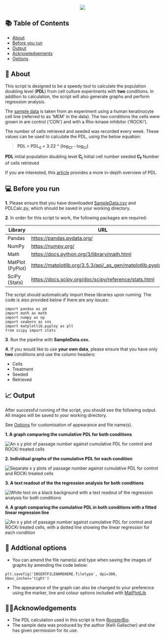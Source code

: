 <p align="center"><img src="https://i.ibb.co/2nsppDF/PDL-header.png"></align>

## **&#128218; Table of Contents**

- [About](#-about)
- [Before you run](#-installation)
- [Output](#-about)
- [Acknowledgements](#acknowledgements)
- [Options](#addtional-options)


## &#128300; About 

This script is designed to be a speedy tool to calculate the population doubling level (**PDL**) from cell culture experiments with **two** conditions. In addition to calculation, the script will also generate graphs and perform regression analysis.

The [sample data](https://raw.githubusercontent.com/kelli-gallacher/population-doubling/refs/heads/main/SampleData.csv) is taken from an experiment using a human keratinocyte cell line (referred to as 'MEM' in the data). The two conditions the cells were grown in are control ('CON') and with a Rho-kinase inhibitor ('ROCKi'). 

The number of cells retrieved and seeded was recorded every week. These values can be used to calculate the PDL, using the below equation:

> **PDL = PDL<sub>0</sub> + 3.22 * (log<sub>Cf</sub> - log<sub>Ci</sub>)**
> 
**PDL** initial population doubling level
**C<sub>i</sub>** Initial cell number seeded
**C<sub>f</sub>** Number of cells retrieved

If you are interested, this [article](https://www.roosterbio.com/blog/best-practices-in-msc-culture-tracking-and-reporting-cellular-age-using-population-doubling-level-pdl-and-not-passage-number/) provides a more in-depth overview of PDL.

## &#128187; Before you run

**1**. Please ensure that you have downloaded [SampleData.csv](https://raw.githubusercontent.com/kelli-gallacher/populationdoubling/refs/heads/main/SampleData.csv%29) and PDLCalc.py, which should be saved in your working directory.

**2**. In order for this script to work, the following packages are    required:

|Library |URL  |
|--|--|
|Pandas| https://pandas.pydata.org/
|NumPy| https://numpy.org/
|Math|https://docs.python.org/3/library/math.html|
|MatPlot (PyPlot)|  https://matplotlib.org/3.5.3/api/_as_gen/matplotlib.pyplot.html|
|SciPy (Stats) | https://docs.scipy.org/doc/scipy/reference/stats.html |

The script should automatically import these libraries upon running. The code is also provided below if there are any issues:

    import pandas as pd
    import math as math
    import numpy as np
    import seaborn as sns
    import matplotlib.pyploy as plt
    from scipy import stats
    



**3**. Run the pipeline with **SampleData.csv.**

**4**.  If you would like to use **your own data**, please ensure that you have only **two** conditions and use the column headers:
 - Cells
 - Treatment
 - Seeded
 - Retrieved

## &#128200; Output
After successful running of the script, you should see the following output. All images will be saved to your working directory. 

See [Options](#addtional-options) for customisation of appearance and file name(s).

**1. A graph comparing the cumulative PDL for both conditions**

![An x y plot of passage number against cumulative PDL for control and ROCKi treated cells](https://i.ibb.co/g7KLdWM/cumulative-pdl-comparison.png)

**2. Individual graphs of the cumulative PDL for each condition**

![Separate x y plots of passage number against cumulative PDL for control and ROCKi treated cells](https://i.ibb.co/LPRG5hm/cumulative-pdl-both-conditions.png)

**3. A text readout of the the regression analysis for both conditions**

![White text on a black background with a text readout of the regression analysis for both conditions](https://i.ibb.co/BcR718Y/Regression-Read-Our.png)

**4.  A graph comparing the cumulative PDL in both conditions with a fitted linear regression line**

![An x y plot of passage number against cumulative PDL for control and ROCKi treated cells, with a dotted line showing the linear regression for each condition](https://i.ibb.co/rMSYxmf/regression-cumulative-pdl-both-conditions.png)


## &#127912; Addtional options

 - You can amend the file name(s) and type when saving the images of graphs by amending the code below:

```plt.savefig('INSERTFILENAMEHERE.filetype', dpi=300, bbox_inches='tight')```

 - The appearance of the graph can also be changed to your preference using the marker, line and colour options included with [MatPlotLib](https://matplotlib.org/stable/api/_as_gen/matplotlib.pyplot.plot.html) 


## &#129309;&#127995;Acknowledgements

 - The PDL calculation used in this script is from [RoosterBio](https://www.roosterbio.com/blog/what-is-population-doubling-level-pdl-why-is-it-important-for-cell-age/).
 - The sample data was produced by the author (Kelli Gallacher) and she has given permission for its use.


